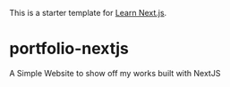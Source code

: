 This is a starter template for [Learn Next.js](https://nextjs.org/learn).
# portfolio-nextjs
A Simple Website to show off my works built with NextJS
